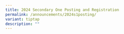 ```yaml
---
title: 2024 Secondary One Posting and Registration
permalink: /announcements/2024s1posting/
variant: tiptap
description: ""
---
```

